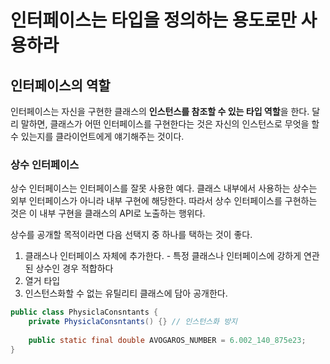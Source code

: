 # 인터페이스는 타입을 정의하는 용도로만 사용하라
## 인터페이스의 역할
인터페이스는 자신을 구현한 클래스의 **인스턴스를 참조할 수 있는 타입 역할**을 한다. 
달리 말하면, 클래스가 어떤 인터페이스를 구현한다는 것은 자신의 인스턴스로 무엇을 할 수 있는지를 클라이언트에게 얘기해주는 것이다.

### 상수 인터페이스
상수 인터페이스는 인터페이스를 잘못 사용한 예다. 클래스 내부에서 사용하는 상수는 외부 인터페이스가 아니라 내부 구현에 해당한다. 
따라서 상수 인터페이스를 구현하는 것은 이 내부 구현을 클래스의 API로 노출하는 행위다.

상수를 공개할 목적이라면 다음 선택지 중 하나를 택하는 것이 좋다.
1. 클래스나 인터페이스 자체에 추가한다. - 특정 클래스나 인터페이스에 강하게 연관된 상수인 경우 적합하다
2. 열거 타입
3. 인스턴스화할 수 없는 유틸리티 클래스에 담아 공개한다.
~~~java
public class PhysiclaConsntants {
    private PhysiclaConsntants() {} // 인스턴스화 방지
    
    public static final double AVOGAROS_NUMBER = 6.002_140_875e23;
}
~~~